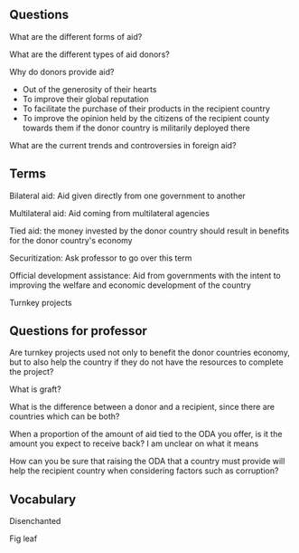 ## Questions
What are the different forms of aid?

What are the different types of aid donors?

Why do donors provide aid?
* Out of the generosity of their hearts
* To improve their global reputation 
* To facilitate the purchase of their products in the recipient country
* To improve the opinion held by the citizens of the recipient county towards them if the donor country is militarily deployed there

What are the current trends and controversies in foreign aid?

## Terms

Bilateral aid:
Aid given directly from one government to another

Multilateral aid: Aid coming from multilateral agencies

Tied aid: the money invested by the donor country should result in 
benefits for the donor country's economy

Securitization: Ask professor to go over this term

Official development assistance:
Aid from governments with the intent to improving the welfare 
and economic development of the country

Turnkey projects

## Questions for professor

Are turnkey projects used not only to benefit the donor countries economy,
but to also help the country if they do not have the resources to complete 
the project?

What is graft?

What is the difference between a donor and a recipient, since there 
are countries which can be both?

When a proportion of the amount of aid tied to the ODA you offer, is it the 
amount you expect to receive back? I am unclear on what it means 

How can you be sure that raising the ODA that a country must provide will 
help the recipient country when considering factors such as corruption?

## Vocabulary

Disenchanted

Fig leaf